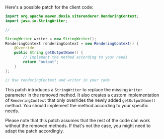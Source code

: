 Here's a possible patch for the client code:
```java
import org.apache.maven.doxia.siterenderer.RenderingContext;
import java.io.StringWriter;

// ...

StringWriter writer = new StringWriter();
RenderingContext renderingContext = new RenderingContext() {
    @Override
    public String getOutputName() {
        // Implement the method according to your needs
        return "output";
    }
};

// Use renderingContext and writer in your code
```
This patch introduces a `StringWriter` to replace the missing `Writer` parameter in the removed method. It also creates a custom implementation of `RenderingContext` that only overrides the newly added `getOutputName()` method. You should implement the method according to your specific needs.

Please note that this patch assumes that the rest of the code can work without the removed methods. If that's not the case, you might need to adapt the patch accordingly.